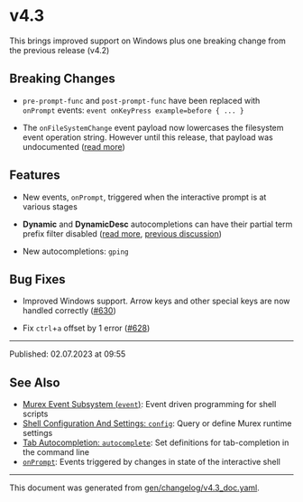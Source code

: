 # v4.3

This brings improved support on Windows plus one breaking change from the previous release (v4.2)

## Breaking Changes

* `pre-prompt-func` and `post-prompt-func` have been replaced with `onPrompt` events: `event onKeyPress example=before { ... }`

* The `onFileSystemChange` event payload now lowercases the filesystem event operation string. However until this release, that payload was undocumented ([read more](https://murex.rocks/events/onfilesystemchange.html))

## Features

* New events, `onPrompt`, triggered when the interactive prompt is at various stages

* **Dynamic** and **DynamicDesc** autocompletions can have their partial term prefix filter disabled ([read more](https://murex.rocks/commands/autocomplete.html#ignoreprefix-boolean-false), [previous discussion](https://github.com/lmorg/murex/issues/635))

* New autocompletions: `gping`

## Bug Fixes

* Improved Windows support. Arrow keys and other special keys are now handled correctly ([#630](https://github.com/lmorg/murex/issues/630))

* Fix `ctrl`+`a` offset by 1 error ([#628](https://github.com/lmorg/murex/pull/628))

<hr>

Published: 02.07.2023 at 09:55

## See Also

* [Murex Event Subsystem (`event`)](../commands/event.md):
  Event driven programming for shell scripts
* [Shell Configuration And Settings: `config`](../commands/config.md):
  Query or define Murex runtime settings
* [Tab Autocompletion: `autocomplete`](../commands/autocomplete.md):
  Set definitions for tab-completion in the command line
* [`onPrompt`](../events/onprompt.md):
  Events triggered by changes in state of the interactive shell

<hr/>

This document was generated from [gen/changelog/v4.3_doc.yaml](https://github.com/lmorg/murex/blob/master/gen/changelog/v4.3_doc.yaml).
